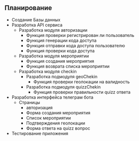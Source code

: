 ## Планирование
- Создание Базы данных
- Разработка API сервиса
    - Разработка модуля авторизации
        - Функция проверки регистрирован ли пользователь
        - Функция генерации кода доступа
        - Функция отправки кода доступа пользователю
        - Функция проверки кода доступа
    - Разработка модуля мероприятии
        - Функция создания мероприятия
        - Функция возврата списка мероприятии
    - Разработка модуля checkin
        - Разработка подмодуля geoChekin
            - Функция проверки геолокации на валидность
        - Разработка подмодуля quizzChekin
            - Функция проверки правильности quizz ответа
- Разработка интерфейса телеграм бота
    - Страницы 
        - авторизация
        - Форма создания мероприятия
        - Список мероприятии
        - Подтверждения геолокации
        - Форма ответа на quizz вопрос
- Тестирование приложения